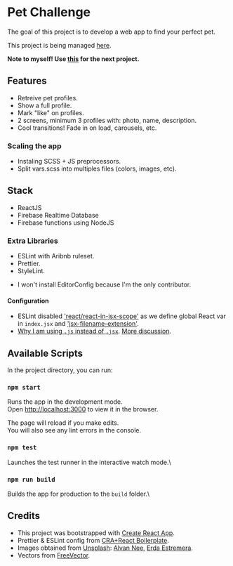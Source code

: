 # Pet Challenge

The goal of this project is to develop a web app to find your perfect pet.

This project is being managed [here](https://trello.com/b/mT7EpOG9/pet-challenge).

**Note to myself! Use [this](https://github.com/react-boilerplate/react-boilerplate-cra-template) for the next project.**

## Features

- Retreive pet profiles.
- Show a full profile.
- Mark "like" on profiles.
- 2 screens, minimum 3 profiles with: photo, name, description.
- Cool transitions! Fade in on load, carousels, etc.

### Scaling the app

- Instaling SCSS + JS preprocessors.
- Split vars.scss into multiples files (colors, images, etc).


## Stack

- ReactJS
- Firebase Realtime Database
- Firebase functions using NodeJS

### Extra Libraries
- ESLint with Aribnb ruleset.
- Prettier.
- StyleLint.

* I won't install EditorConfig because I'm the only contributor.

#### Configuration

- ESLint disabled ['react/react-in-jsx-scope'](https://github.com/yannickcr/eslint-plugin-react/blob/master/docs/rules/react-in-jsx-scope.md) as we define global React var in `index.jsx` and ['jsx-filename-extension'](https://github.com/yannickcr/eslint-plugin-react/blob/master/docs/rules/jsx-filename-extension.md).
- [Why I am using `.js` instead of `.jsx`](https://github.com/facebook/create-react-app/issues/87#issuecomment-234627904). [More discussion](https://github.com/airbnb/javascript/pull/985#issuecomment-239145468).


## Available Scripts

In the project directory, you can run:

### `npm start`

Runs the app in the development mode.\
Open [http://localhost:3000](http://localhost:3000) to view it in the browser.

The page will reload if you make edits.\
You will also see any lint errors in the console.

### `npm test`

Launches the test runner in the interactive watch mode.\

### `npm run build`

Builds the app for production to the `build` folder.\

## Credits

- This project was bootstrapped with [Create React App](https://github.com/facebook/create-react-app).
- Prettier & ESLint config from [CRA+React Boilerplate](https://github.com/react-boilerplate/react-boilerplate-cra-template).
- Images obtained from [Unsplash](https://unsplash.com): [Alvan Nee](https://unsplash.com/@alvannee?utm_source=unsplash&amp;utm_medium=referral&amp;utm_content=creditCopyText), [Erda Estremera](https://unsplash.com/@erdaest?utm_source=unsplash&amp;utm_medium=referral&amp;utm_content=creditCopyText).
- Vectors from [FreeVector](https://freevector.com).
